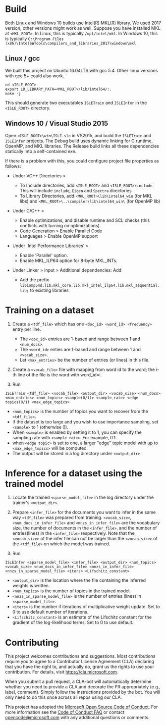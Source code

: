 # Build

Both Linux and Windows 10 builds use Intel(R) MKL(R) library. We used 2017 version; other versions might work as well.
Suppose you have installed MKL at `<MKL_ROOT>`. In Linux, this is typically `/opt/intel/mkl`.
In Windows 10, this is typically `C:\Program Files (x86)\IntelSWTools\compilers_and_libraries_2017\windows\mkl`

## Linux / gcc
We built this project on Ubuntu 16.04LTS with gcc 5.4. Other linux versions with gcc 5+ could also work.
```
cd <ISLE_ROOT>
export LD_LIBRARY_PATH=<MKL_ROOT>/lib/intel64/:.
make -j
```
This should generate two executables `ISLETrain` and `ISLEInfer` in the `<ISLE_ROOT>` directory.


## Windows 10 / Visual Studio 2015

Open `<ISLE_ROOT>\win\ISLE.sln` in VS2015, and build the `ISLETrain` and `ISLEInfer` projects.
The Debug build uses dynamic linking for C runtime, OpenMP, and MKL libraries.
The Release build links all these dependencies statically into a self-contained exe.

If there is a problem with this, you could configure project file properties as follows:
* Under VC++ Directories >
  * To Include directories, add `<ISLE_ROOT>` and `<ISLE_ROOT>\include`. This will include `include`,  `Eigen` and `Spectra` directories.
  * To Library Directories, add `<MKL_ROOT>\lib\intel64_win` (for MKL libs) and `<MKL_ROOT>\..\compiler\lib\intel64_win\` (for OpenMP lib)

* Under C/C++ >
  * Enable optimizations, and disable runtime and SCL checks (this conflicts with turning on optimizations).
  * Code Generation > Enable Parallel Code
  * Languages > Enable OpenMP support

* Under 'Intel Performance Libraries' >
  * Enable 'Parallel' option.
  * Enable MKL_ILP64 option for 8-byte MKL_INTs.

* Under Linker > Input > Additional dependencies: Add
  * Add the prefix `libiomp5md.lib;mkl_core.lib;mkl_intel_ilp64.lib;mkl_sequential.lib;` to existing libraries

# Training on a dataset

1. Create a `<tdf_file>` which has one `<doc_id> <word_id> <frequency>` entry per line.
   * The `<doc_id>` entries are 1-based and range between 1 and `<num_docs>`. 
   * The `<word_id>` enties are 1-based and range between 1 and `<vocab_size>`.
   * Let `<max_entries>` be the number of entries (or lines) in this file.

2. Create a `<vocab_file>` file with mapping from word id to the word; the i-th line of the file is the word with word_id=i.

3. Run 
 ```
 ISLETrain <tdf_file> <vocab_file> <output_dir> <vocab_size> <num_docs> <max_entries> <num_topics> <sample(0/1)> <sample_rate> <edge topics(0/1) <max_edge_topics>
 ```
   * `<num_topics>` is the number of topics you want to recover from the `<tdf_file>`.
   * If the dataset is too large and you wish to use importance sampling, set `<sample>` to 1 (otherwise 0).
   * When `<sample>` is enabled by setting it to 1, you can specify the sampling rate with `<sample_rate>`. For example, 0.1.
   * when `<edge topic>` is set to one, a larger "edge" topic model with up to `<max_edge_topics>` will be computed.
   * The output will be stored in a log directory under `<output_dir>`

# Inference for a dataset using the trained model

1. Locate the trained `<sparse_model_file>` in the log directory under the trainer's `<output_dir>`.

2. Prepare `<infer_file>` for the documents you want to infer in the same way `<tdf_file>` was prepared from training. `<vocab_size>`, `<num_docs_in_infer_file>` and  `<nnzs_in_infer_file>` are the vocabulary size, the number of documents in the `<infer_file>`, and
 the number of entries(lines) in the `<infer_file>` respectively. Note that the `<vocab_size>` of the infer file can not be larger than the `<vocab_size>` of the `<tdf_file>` on which the model was trained.

3. Run
```
ISLEInfer <sparse_model_file> <infer_file> <output_dir> <num_topics> <vocab_size> <num_docs_in_infer_file> <nnzs_in_infer_file> <nnzs_in_sparse_model_file> <iters> <Lifschitz_constant>
```
   * `<output_dir>` is the location where the file containing the inferred weights is written.
   * `<num_topics>` is the number of topics in the trained model.
   * `<nnzs_in_sparse_model_file>` is the number of entries (lines) in `<sparse_model_file>`.
   * `<iters>` is the number if iterations of multiplicative weight update. Set to 0 to use default number of iterations.
   * `<Lifschitz_constant>` is an estimate of the Lifschitz constant for the gradient of the log-likelihood terms. Set to 0 to use default.


# Contributing

This project welcomes contributions and suggestions.  Most contributions require you to agree to a
Contributor License Agreement (CLA) declaring that you have the right to, and actually do, grant us
the rights to use your contribution. For details, visit https://cla.microsoft.com.

When you submit a pull request, a CLA-bot will automatically determine whether you need to provide
a CLA and decorate the PR appropriately (e.g., label, comment). Simply follow the instructions
provided by the bot. You will only need to do this once across all repos using our CLA.

This project has adopted the [Microsoft Open Source Code of Conduct](https://opensource.microsoft.com/codeofconduct/).
For more information see the [Code of Conduct FAQ](https://opensource.microsoft.com/codeofconduct/faq/) or
contact [opencode@microsoft.com](mailto:opencode@microsoft.com) with any additional questions or comments.
